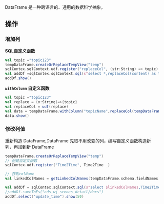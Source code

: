 DataFrame 是一种跨语言的、通用的数据科学抽象。

## 操作

### 增加列

**SQL自定义函数**

```scala
val topic ="topic123"
tempDataFrame.createOrReplaceTempView("temp")
sqlContex.sqlContext.udf.register("replaceCol", (str:String) => topic)
val addDf =sqlContex.sqlContext.sql(s"select *,replaceCol(content) as topicName from temp")
addDf.show()
```

**`withColumn` 自定义函数**

```scala
val topic ="topic123"
val replace = (x:String)=>{topic}
val replaceCol = udf(replace)
val data = tempDataFrame.withColumn("topicName",replaceCol(tempDataFrame("content")))
data.show()
```

### 修改列值

重新构造 DataFrame,DataFrame 先取不用改变的列，编写自定义函数构造新列，再加到新 DataFrame

```scala
tempDataFrame.createOrReplaceTempView("temp")
// 创建自定义函数
sqlContex.udf.register("Time2Time", Time2Time _)

// 获取colName
val linkedColNames = getLinkedColNames(tempDataFrame.schema.fieldNames)

val addDf = sqlContex.sqlContext.sql(s"select $linkedColNames,Time2Time(update_time) AS update_time,Time2Time(create_time) AS create_time,from temp where $conditon")
//addDf.saveToEs("ods_wj_scenes_detail/docs")
addDf.select("update_time").show(50)
```


